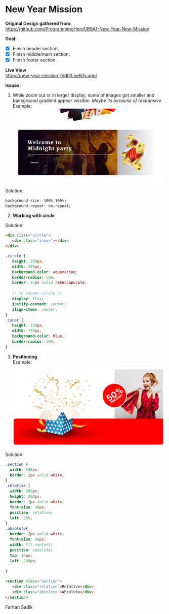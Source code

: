 # New Year Mission

**Original Design gathered from:** <br>
<https://github.com/ProgrammingHero1/B9A1-New-Year-New-Mission>


**Goal:**
- [x] Finish header section.
- [x] Finish middle/main section.
- [x] Finish footer section.

**Live View** <br>
<https://new-year-mission-fed03.netlify.app/>

**Issues:**
 1. While zoom out or in lerger display, some of images got smaller and background gradient appear vissible. *Maybe its because of responsive.*
 Example: 
 ![](images/issues/1.PNG)

Solution:
```css
background-size: 100% 100%;
background-repeat: no-repeat;
```
 2. **Working with circle**

Solution:
 ```html
 <div class="circle">
    <div class="inner"></div>
</div>
 ```
 ```css
 .circle {
    height: 200px;
    width: 200px;
    background-color: aquamarine;
    border-radius: 50%;
    border: 10px solid rebeccapurple;

    /* to center circle */
    display: flex;
    justify-content: center;
    align-items: center;
}
.inner {
    height: 150px;
    width: 150px;
    background-color: blue;
    border-radius: 50%;
}
 ```
 3. **Positioning** <br>
 Example:
 ![](images/issues/2.PNG)

 Solution:
  ```css
.section {
    width: 500px;
    border: 2px solid white;
}
.relative {
    width: 200px;
    height: 200px;
    border: 2px solid white;
    font-size: 30px;
    position: relative;
    left: 50%;
}
.absolute{
    border: 2px solid white;
    font-size: 30px;
    width: fit-content;
    position: absolute;
    top: 10px;
    left: 200px;

}
 ```
 ```html
<section class="section">
    <div class="relative">Relative</div>
    <div class="absolute">Absolute</div>
</section>
 ```

Farhan Sadik
